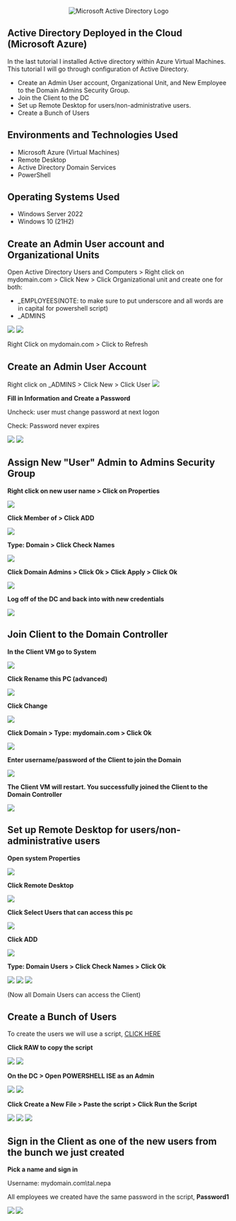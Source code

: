 <p align="center">
<img src="https://i.Imgur.com/tBg2A87.png" alt="Microsoft Active Directory Logo"/>
</p>

<h2>Active Directory Deployed in the Cloud (Microsoft Azure)</h2>
  
<p>In the last tutorial I installed Active directory within Azure Virtual Machines. This tutorial I will go through configuration of Active Directory.</p>

- Create an Admin User account, Organizational Unit, and New Employee to the Domain Admins Security Group. 
- Join the Client to the DC
- Set up Remote Desktop for users/non-administrative users.
- Create a Bunch of Users

<h2>Environments and Technologies Used</h2>

- Microsoft Azure (Virtual Machines)
- Remote Desktop
- Active Directory Domain Services
- PowerShell

<h2>Operating Systems Used </h2>

- Windows Server 2022
- Windows 10 (21H2)
  
 <h2> Create an Admin User account and Organizational Units </h2>
 <p>Open Active Directory Users and Computers > Right click on mydomain.com > Click New > Click Organizational unit and create one for both: </p>
 
- _EMPLOYEES(NOTE: to make sure to put underscore and all words are in capital for powershell script)
- _ADMINS

<img src="https://i.imgur.com/b5p8ppc.png">
<img src="https://i.imgur.com/LSUMMZg.png">

Right Click on mydomain.com > Click to Refresh

 <h2>Create an Admin User Account</h2>
 <a>Right click on _ADMINS > Click New > Click User</a>
 
 <img src="https://i.imgur.com/ndS71kC.png">
 
 <b> Fill in Information and Create a Password</b>
 
 Uncheck: user must change password at next logon
 
 Check: Password never expires 
 
 <img src="https://i.imgur.com/Eq1OV2X.png">
 <img src="https://i.imgur.com/f0tESfY.png">
 
<h2>Assign New "User" Admin to Admins Security Group </h2>
 
<b>Right click on new user name > Click on Properties</b>

<img src="https://i.imgur.com/17miYVt.png">
  
<b>Click Member of > Click ADD </b>
 
 <img src="https://i.imgur.com/gekIQmD.png">
 
 <b>Type: Domain > Click Check Names</b>
 
 <img src="https://i.imgur.com/Ce2hG3b.png">
 
<b> Click Domain Admins > Click Ok > Click Apply > Click Ok </b>

<img src="https://i.imgur.com/8Aqu3Bt.png">
  
<b>Log off of the DC and back into with new credentials</b>

<img src="https://i.imgur.com/EjoJrke.png">
  
<h2> Join Client to the Domain Controller</h2>

<b> In the Client VM go to System </b>

<img src="https://i.imgur.com/uwmfiBJ.png">

<b>Click Rename this PC (advanced) </b>

<img src="https://i.imgur.com/Ifve5rg.png">

<b>Click Change</b>

<img src="https://i.imgur.com/vsBFyRS.png">

<b>Click Domain > Type: mydomain.com > Click Ok </b>

<img src="https://i.imgur.com/9ep1u1f.png">

<b>Enter username/password of the Client to join the Domain</b>

<img src="https://imgur.com/8uIlT7s.png">

<b>The Client VM will restart. You successfully joined the Client to the Domain Controller</b>

<img src="https://i.imgur.com/9ttb3Ne.png">
  
<h2>Set up Remote Desktop for users/non-administrative users</h2>

<b> Open system Properties </b>

<img src="https://i.imgur.com/HEm5Bhw.png">

<b>Click Remote Desktop</b> 

<img src="https://i.imgur.com/IVMCLcH.png">

<b>Click Select Users that can access this pc </b>

<img src="https://i.imgur.com/VQXVqRo.png">

<b>Click ADD </b>

<img src="https://i.imgur.com/EkAlqh5.png">

<b>Type: Domain Users > Click Check Names > Click Ok </b>

<img src="https://i.imgur.com/hlL9J03.png">

<img src="https://i.imgur.com/RVgNa2n.png">

<img src="https://i.imgur.com/H2zVMkO.png">

(Now all Domain Users can access the Client)
  
<h2>Create a Bunch of Users</h2>

To create the users we will use a script, <a href="https://github.com/AsiaPonder001/BunchofUsers/blob/main/README.md?plain=1)"> CLICK HERE</a>

<b>Click RAW to copy the script</b>

<img src="https://i.imgur.com/cb5VISv.png">
<img src="https://i.imgur.com/pPNHbne.png">

<b> On the DC > Open POWERSHELL ISE as an Admin </b>
  
<img src="https://i.imgur.com/5AxzFUs.png">
<img src="https://i.imgur.com/fOTP9y3.png">
  
<b>Click Create a New File > Paste the script > Click Run the Script </b>
 
 <img src="https://i.imgur.com/i9uI6uP.png">
 <img src="https://i.imgur.com/U1OIYAT.png">
 <img src="https://i.imgur.com/zkzyrcb.png">

<h2> Sign in the Client as one of the new users from the bunch we just created</h2>

<b>Pick a name and sign in</b>

<a> Username: mydomain.com\tal.nepa </a>

<a>All employees we created have the same password in the script,</a> <b>Password1<b>

<img src="https://i.imgur.com/mnnqGLk.png">
<img src="https://i.imgur.com/ZDswhzj.png">
